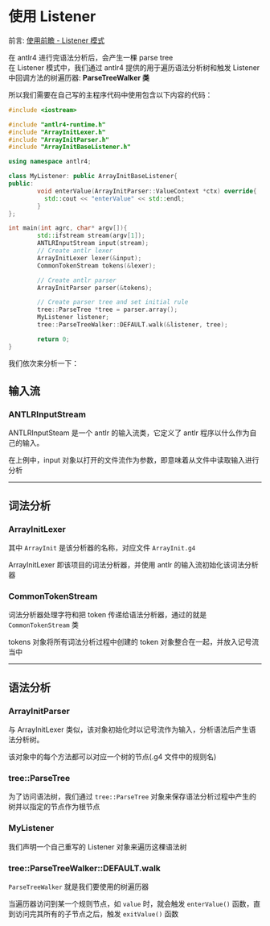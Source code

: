 # 使用 Listener
前言: [使用前瞻 - Listener 模式](0.使用前瞻.md#listener-模式)

在 antlr4 进行完语法分析后，会产生一棵 parse tree  
在 Listener 模式中，我们通过 antlr4 提供的用于遍历语法分析树和触发 Listener 中回调方法的树遍历器: **ParseTreeWalker 类**  

所以我们需要在自己写的主程序代码中使用包含以下内容的代码：  
``` c++
#include <iostream>

#include "antlr4-runtime.h"
#include "ArrayInitLexer.h"
#include "ArrayInitParser.h"
#include "ArrayInitBaseListener.h"

using namespace antlr4;

class MyListener: public ArrayInitBaseListener{
public:
        void enterValue(ArrayInitParser::ValueContext *ctx) override{
          std::cout << "enterValue" << std::endl;
        }
};

int main(int agrc, char* argv[]){
        std::ifstream stream(argv[1]);
        ANTLRInputStream input(stream);
        // Create antlr lexer
        ArrayInitLexer lexer(&input);
        CommonTokenStream tokens(&lexer);

        // Create antlr parser
        ArrayInitParser parser(&tokens);

        // Create parser tree and set initial rule
        tree::ParseTree *tree = parser.array();
        MyListener listener;
        tree::ParseTreeWalker::DEFAULT.walk(&listener, tree);

        return 0;
}
```

我们依次来分析一下：  
## 输入流
### ANTLRInputStream
ANTLRInputSteam 是一个 antlr 的输入流类，它定义了 antlr 程序以什么作为自己的输入。  

在上例中，input 对象以打开的文件流作为参数，即意味着从文件中读取输入进行分析  

-----------------

## 词法分析
### ArrayInitLexer
其中 `ArrayInit` 是该分析器的名称，对应文件 `ArrayInit.g4`  

ArrayInitLexer 即该项目的词法分析器，并使用 antlr 的输入流初始化该词法分析器  

### CommonTokenStream
词法分析器处理字符和把 token 传递给语法分析器，通过的就是 `CommonTokenStream` 类  

tokens 对象将所有词法分析过程中创建的 token 对象整合在一起，并放入记号流当中  

---------------

## 语法分析
### ArrayInitParser
与 ArrayInitLexer 类似，该对象初始化时以记号流作为输入，分析语法后产生语法分析树。  

该对象中的每个方法都可以对应一个树的节点(.g4 文件中的规则名)  

### tree::ParseTree
为了访问语法树，我们通过 `tree::ParseTree` 对象来保存语法分析过程中产生的树并以指定的节点作为根节点  

### MyListener
我们声明一个自己重写的 Listener 对象来遍历这棵语法树  

### tree::ParseTreeWalker::DEFAULT.walk
`ParseTreeWalker` 就是我们要使用的树遍历器  

当遍历器访问到某一个规则节点，如 `value` 时，就会触发 `enterValue()` 函数，直到访问完其所有的子节点之后，触发 `exitValue()` 函数  